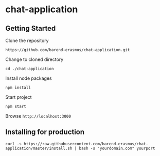 # chat-application

## Getting Started

Clone the repository

`https://github.com/barend-erasmus/chat-application.git`

Change to cloned directory

`cd ./chat-application`

Install node packages

`npm install`

Start project

`npm start`

Browse `http://localhost:3000`

## Installing for production

`curl -s https://raw.githubusercontent.com/barend-erasmus/chat-application/master/install.sh | bash -s "yourdomain.com" yourport`